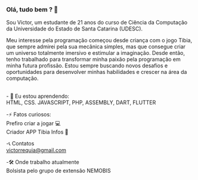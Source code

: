 ### Olá, tudo bem ? 👋

Sou Victor, um estudante de 21 anos do curso de Ciência da Computação da Universidade do Estado de Santa Catarina (UDESC). 

Meu interesse pela programação começou desde criança com o jogo Tibia, que sempre admirei pela sua mecânica simples, mas que consegue criar um universo totalmente imersivo e estimular a imaginação. Desde então, tenho trabalhado para transformar minha paixão pela programação em minha futura profissão. Estou sempre buscando novos desafios e oportunidades para desenvolver minhas habilidades e crescer na área da computação.

<br>- 🌱 Eu estou aprendendo:
<br>HTML, CSS. JAVASCRIPT, PHP, ASSEMBLY, DART, FLUTTER<br>

-⚡ Fatos curiosos:
<br>Prefiro criar a jogar 💻
<br>Criador APP Tibia Infos 🧙<br>

-📞 Contatos
<br>victorrequia@gmail.com<br>

-🛠 Onde trabalho atualmente
<br>Bolsista pelo grupo de extensão NEMOBIS

<!--
**victorrequia/victorrequia** is a ✨ _special_ ✨ repository because its `README.md` (this file) appears on your GitHub profile.

Here are some ideas to get you started:

- 🔭 I’m currently working on ...
- 🌱 I’m currently learning ...
- 👯 I’m looking to collaborate on ...
- 🤔 I’m looking for help with ...
- 💬 Ask me about ...
- 📫 How to reach me: ...
- 😄 Pronouns: ...
- ⚡ Fun fact: ...
-->
